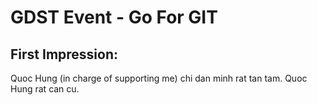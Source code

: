 # GDST Event - Go For GIT
## First Impression:
Quoc Hung (in charge of supporting me) chi dan minh rat tan tam.
Quoc Hung rat can cu.